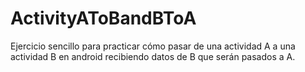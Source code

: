 # ActivityAToBandBToA

Ejercicio sencillo para practicar cómo pasar de una actividad A a una actividad B en android recibiendo datos de B 
que serán pasados a A.
